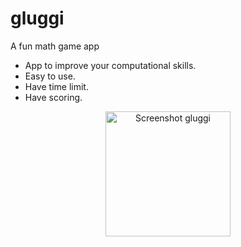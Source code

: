 # gluggi
A fun math game app

* App to improve your computational skills.
* Easy to use.
* Have time limit.
* Have scoring.

<p align="center">
  <img><img src="https://user-images.githubusercontent.com/96824788/194694189-548f38cb-e5d6-4beb-9923-a415e682fb55.png"alt="Screenshot gluggi" width=200></img>
</p>
